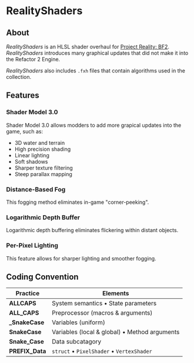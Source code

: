 
# RealityShaders

## About

*RealityShaders* is an HLSL shader overhaul for [Project Reality: BF2](https://www.realitymod.com/). *RealityShaders* introduces many graphical updates that did not make it into the Refactor 2 Engine.

*RealityShaders* also includes `.fxh` files that contain algorithms used in the collection.

## Features

### Shader Model 3.0

Shader Model 3.0 allows modders to add more grapical updates into the game, such as:

- 3D water and terrain
- High precision shading
- Linear lighting
- Soft shadows
- Sharper texture filtering
- Steep parallax mapping

### Distance-Based Fog

This fogging method eliminates in-game "corner-peeking".

### Logarithmic Depth Buffer

Logarithmic depth buffering eliminates flickering within distant objects.

### Per-Pixel Lighting

This feature allows for sharper lighting and smoother fogging.

## Coding Convention

Practice | Elements
-------- | --------
**ALLCAPS** | System semantics • State parameters
**ALL_CAPS** | Preprocessor (macros & arguments)
**_SnakeCase** | Variables (uniform)
**SnakeCase** | Variables (local & global) • Method arguments
**Snake_Case** | Data subcatagory
**PREFIX_Data** | `struct` • `PixelShader` • `VertexShader`

